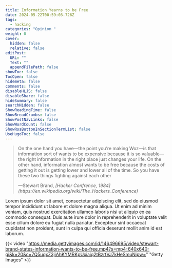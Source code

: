 ```yaml
---
title: Information Yearns to be Free
date: 2024-05-22T00:59:03.726Z
tags:
  - hacking
categories: "Opinion "
weight: 0
cover:
  hidden: false
  relative: false
editPost:
  URL: ""
  Text: ""
  appendFilePath: false
showToc: false
TocOpen: false
hidemeta: false
comments: false
disableHLJS: false
disableShare: false
hideSummary: false
searchHidden: false
ShowReadingTime: false
ShowBreadCrumbs: false
ShowPostNavLinks: false
ShowWordCount: false
ShowRssButtonInSectionTermList: false
UseHugoToc: false
---
```

<blockquote cite="https://www.gettyimages.in/detail/video/at-the-first-hackers-conference-in-1984-steve-wozniak-and-news-footage/146496695">
  <p>On the one hand you have—the point you’re making Woz—is that information sort of wants to be expensive because it is so valuable—the right information in the right place just changes your life. On the other hand, information almost wants to be free because the costs of getting it out is getting lower and lower all of the time. So you have these two things fighting against each other</p>
  <footer>—Stewart Brand, <cite>[Hacker Confrence, 1984](https://en.wikipedia.org/wiki/The_Hackers_Conference)</cite></footer>
</blockquote>

Lorem ipsum dolor sit amet, consectetur adipiscing elit, sed do eiusmod tempor incididunt ut labore et dolore magna aliqua. Ut enim ad minim veniam, quis nostrud exercitation ullamco laboris nisi ut aliquip ex ea commodo consequat. Duis aute irure dolor in reprehenderit in voluptate velit esse cillum dolore eu fugiat nulla pariatur. Excepteur sint occaecat cupidatat non proident, sunt in culpa qui officia deserunt mollit anim id est laborum.

{{< video "https://media.gettyimages.com/id/146496695/video/stewart-brand-states-information-wants-to-be-free.mp4?s=mp4-640x640-gi&k=20&c=7Q5uqxZ3jiAhKYMRKpUxiaiq2tBzrtVJ7kHeSmuNipw=" "Getty Images" >}}
